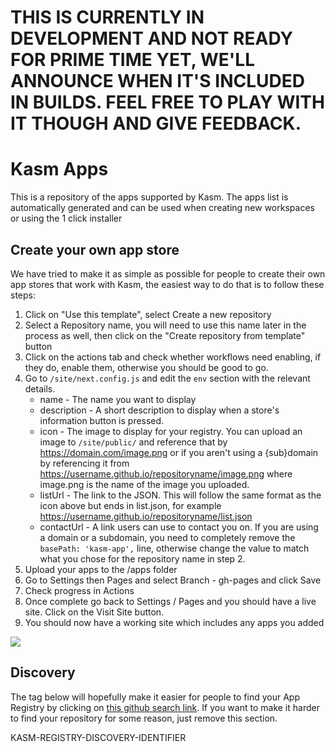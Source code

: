 # THIS IS CURRENTLY IN DEVELOPMENT AND NOT READY FOR PRIME TIME YET, WE'LL ANNOUNCE WHEN IT'S INCLUDED IN BUILDS. FEEL FREE TO PLAY WITH IT THOUGH AND GIVE FEEDBACK.

# Kasm Apps

This is a repository of the apps supported by Kasm. The apps list is automatically generated and can be used when creating new workspaces or using the 1 click installer

## Create your own app store

We have tried to make it as simple as possible for people to create their own app stores that work with Kasm, the easiest way to do that is to follow these steps:

1. Click on "Use this template", select Create a new repository
1. Select a Repository name, you will need to use this name later in the process as well, then click on the "Create repository from template" button
1. Click on the actions tab and check whether workflows need enabling, if they do, enable them, otherwise you should be good to go.
1. Go to `/site/next.config.js` and edit the `env` section with the relevant details. 
    * name - The name you want to display
    * description - A short description to display when a store's information button is pressed.
    * icon - The image to display for your registry. You can upload an image to `/site/public/` and reference that by https://domain.com/image.png or if you aren't using a {sub}domain by referencing it from https://username.github.io/repositoryname/image.png where image.png is the name of the image you uploaded.
    * listUrl - The link to the JSON. This will follow the same format as the icon above but ends in list.json, for example https://username.github.io/repositoryname/list.json
    * contactUrl - A link users can use to contact you on.
If you are using a domain or a subdomain, you need to completely remove the `basePath: 'kasm-app',` line, otherwise change the value to match what you chose for the repository name in step 2.
1. Upload your apps to the /apps folder
1. Go to Settings then Pages and select Branch - gh-pages and click Save
1. Check progress in Actions
1. Once complete go back to Settings / Pages and you should have a live site. Click on the Visit Site button.
1. You should now have a working site which includes any apps you added

[![](https://cdn.loom.com/sessions/thumbnails/256fac3d2bbb422b8e779ac1c8244d33-00001.gif)](https://www.loom.com/share/256fac3d2bbb422b8e779ac1c8244d33 "")

## Discovery

The tag below will hopefully make it easier for people to find your App Registry by clicking on [this github search link](https://github.com/search?q=in%3Areadme+sort%3Aupdated+-user%3Akasmtech+%22KASM-REGISTRY-DISCOVERY-IDENTIFIER%22&type=repositories). If you want to make it harder to find your repository for some reason, just remove this section.

KASM-REGISTRY-DISCOVERY-IDENTIFIER